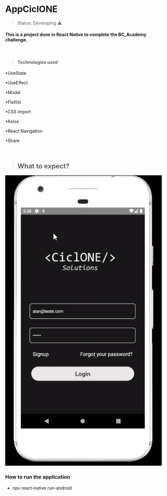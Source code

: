 <h1> AppCiclONE </h1>

> Status: Developing ⚠️


#### This is a project done in React Native to complete the BC_Academy challenge.
<br>

>#### Technologies used

•UseState

•UseEffect

•Modal

•Flatlist

•CSS import

•Axios

•React Navigation

•Share




<br>

> ## What to expect?


![gif](https://github.com/AllanLobato/AppCiclONE/blob/master/src/components/public/assets/AppOrcamento.gif)


 ### How to run the application

+ npx react-native run-android




